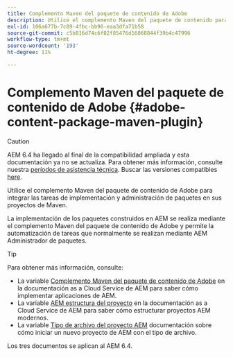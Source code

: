 ```yaml
---
title: Complemento Maven del paquete de contenido de Adobe
description: Utilice el complemento Maven del paquete de contenido para implementar aplicaciones AEM
exl-id: 106a677b-7c89-4fbc-bb96-eaa3dfa71b58
source-git-commit: c5b816d74c6f02f85476d16868844f39b4c47996
workflow-type: tm+mt
source-wordcount: '193'
ht-degree: 11%

---
```


# Complemento Maven del paquete de contenido de Adobe {#adobe-content-package-maven-plugin}

>[!CAUTION]
>
>AEM 6.4 ha llegado al final de la compatibilidad ampliada y esta documentación ya no se actualiza. Para obtener más información, consulte nuestra [períodos de asistencia técnica](https://helpx.adobe.com/es/support/programs/eol-matrix.html). Buscar las versiones compatibles [here](https://experienceleague.adobe.com/docs/).

Utilice el complemento Maven del paquete de contenido de Adobe para integrar las tareas de implementación y administración de paquetes en sus proyectos de Maven.

La implementación de los paquetes construidos en AEM se realiza mediante el complemento Maven del paquete de contenido de Adobe y permite la automatización de tareas que normalmente se realizan mediante AEM Administrador de paquetes.

>[!TIP]
>
>Para obtener más información, consulte:
>
>* La variable [Complemento Maven del paquete de contenido de Adobe](https://experienceleague.adobe.com/docs/experience-manager-cloud-service/implementing/developer-tools/maven-plugin.html#developer-tools) en la documentación as a Cloud Service de AEM para saber cómo implementar aplicaciones de AEM.
>* La variable [AEM estructura del proyecto](https://experienceleague.adobe.com/docs/experience-manager-cloud-service/implementing/developing/aem-project-content-package-structure.html?lang=es) en la documentación as a Cloud Service de AEM para saber cómo estructurar proyectos AEM modernos.
>* La variable [Tipo de archivo del proyecto AEM](https://experienceleague.adobe.com/docs/experience-manager-core-components/using/developing/archetype/overview.html?lang=es) documentación sobre cómo iniciar un nuevo proyecto de AEM con el tipo de archivo.
>
>Los tres documentos se aplican al AEM 6.4.

